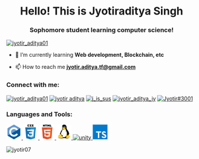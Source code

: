 <h1 align="center">Hello! This is Jyotiraditya Singh</h1>
<h3 align="center">Sophomore student learning computer science!</h3>

<p align="left"> <a href="https://twitter.com/jyotir_aditya01" target="blank"><img src="https://img.shields.io/twitter/follow/jyotir_aditya01?logo=twitter&style=for-the-badge" alt="jyotir_aditya01" /></a> </p>

- 🌱 I’m currently learning **Web development, Blockchain, etc**

- 📫 How to reach me **jyotir.aditya.tf@gmail.com**

<h3 align="left">Connect with me:</h3>
<p align="left">
<a href="https://twitter.com/jyotir_aditya01" target="blank"><img align="center" src="https://raw.githubusercontent.com/rahuldkjain/github-profile-readme-generator/master/src/images/icons/Social/twitter.svg" alt="jyotir_aditya01" height="30" width="40" /></a>
<a href="https://linkedin.com/in/jyotir aditya" target="blank"><img align="center" src="https://raw.githubusercontent.com/rahuldkjain/github-profile-readme-generator/master/src/images/icons/Social/linked-in-alt.svg" alt="jyotir aditya" height="30" width="40" /></a>
<a href="https://instagram.com/j_is_sus" target="blank"><img align="center" src="https://raw.githubusercontent.com/rahuldkjain/github-profile-readme-generator/master/src/images/icons/Social/instagram.svg" alt="j_is_sus" height="30" width="40" /></a>
<a href="https://www.hackerrank.com/jyotir_aditya_jy" target="blank"><img align="center" src="https://raw.githubusercontent.com/rahuldkjain/github-profile-readme-generator/master/src/images/icons/Social/hackerrank.svg" alt="jyotir_aditya_jy" height="30" width="40" /></a>
<a href="https://discord.gg/Jyotir#3001" target="blank"><img align="center" src="https://raw.githubusercontent.com/rahuldkjain/github-profile-readme-generator/master/src/images/icons/Social/discord.svg" alt="Jyotir#3001" height="30" width="40" /></a>
</p>

<h3 align="left">Languages and Tools:</h3>
<p align="left"> <a href="https://www.cprogramming.com/" target="_blank" rel="noreferrer"> <img src="https://raw.githubusercontent.com/devicons/devicon/master/icons/c/c-original.svg" alt="c" width="40" height="40"/> </a> <a href="https://www.w3schools.com/css/" target="_blank" rel="noreferrer"> <img src="https://raw.githubusercontent.com/devicons/devicon/master/icons/css3/css3-original-wordmark.svg" alt="css3" width="40" height="40"/> </a> 
<a href="https://www.w3.org/html/" target="_blank" rel="noreferrer"> <img src="https://raw.githubusercontent.com/devicons/devicon/master/icons/html5/html5-original-wordmark.svg" alt="html5" width="40" height="40"/> </a> 
<a href="https://www.linux.org/" target="_blank" rel="noreferrer"> <img src="https://raw.githubusercontent.com/devicons/devicon/master/icons/linux/linux-original.svg" alt="linux" width="40" height="40"/> </a> <a href="https://unity.com/" target="_blank" rel="noreferrer"> <img src="https://www.vectorlogo.zone/logos/unity3d/unity3d-icon.svg" alt="unity" width="40" height="40"/> </a> 
<a herf="https://www.typescriptlang.org/" target="_blank" rel="noreferrer"> <img src="https://github.com/devicons/devicon/blob/master/icons/typescript/typescript-original.svg" alt="typescript" width="40" height="40" /> </a>
</p>

<p><img align="center" src="https://github-readme-stats.vercel.app/api/top-langs?username=jyotir07&show_icons=true&locale=en&layout=compact" alt="jyotir07" /></p>
